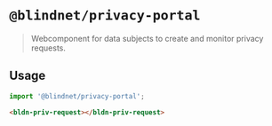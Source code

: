 # `@blindnet/privacy-portal`

> Webcomponent for data subjects to create and monitor privacy requests.

## Usage

```js
import '@blindnet/privacy-portal';
```

```html
<bldn-priv-request></bldn-priv-request>
```

